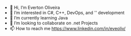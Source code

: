 - 👋 Hi, I’m Everton Oliveira
- 👀 I’m interested in C#, C++, DevOps, and '<T>' development
- 🌱 I’m currently learning Java
- 💞️ I’m looking to collaborate on .net Projects
- 📫 How to reach me https://www.linkedin.com/in/eveoliv/

<!---
eveoliv/eveoliv is a ✨ special ✨ repository because its `README.md` (this file) appears on your GitHub profile.
You can click the Preview link to take a look at your changes.
--->
